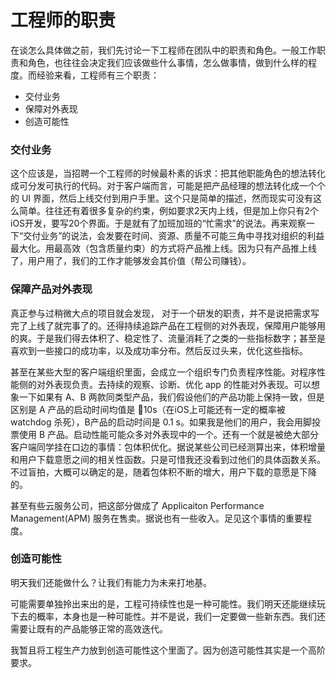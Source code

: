 # 工程师的职责

在谈怎么具体做之前，我们先讨论一下工程师在团队中的职责和角色。一般工作职责和角色，也往往会决定我们应该做些什么事情，怎么做事情，做到什么样的程度。而经验来看，工程师有三个职责：

* 交付业务
* 保障对外表现
* 创造可能性

### 交付业务

这个应该是，当招聘一个工程师的时候最朴素的诉求：把其他职能角色的想法转化成可分发可执行的代码。对于客户端而言，可能是把产品经理的想法转化成一个个的 UI 界面，然后上线交付到用户手里。这个只是简单的描述，然而现实可没有这么简单。往往还有着很多复杂的约束，例如要求2天内上线，但是加上你只有2个iOS开发，要写20个界面。于是就有了加班加班的“忙需求”的说法。再来观察一下“交付业务”的说法，会发要在时间、资源、质量不可能三角中寻找对组织的利益最大化。用最高效（包含质量约束）的方式将产品推上线。因为只有产品推上线了，用户用了，我们的工作才能够发会其价值（帮公司赚钱）。

### 保障产品对外表现

真正参与过稍微大点的项目就会发现， 对于一个研发的职责，并不是说把需求写完了上线了就完事了的。还得持续追踪产品在工程侧的对外表现，保障用户能够用的爽。于是我们得去体积了、稳定性了、流量消耗了之类的一些指标数字；甚至是喜欢到一些接口的成功率，以及成功率分布。然后反过头来，优化这些指标。

甚至在某些大型的客户端组织里面，会成立一个组织专门负责程序性能。对程序性能侧的对外表现负责。去持续的观察、诊断、优化 app 的性能对外表现。可以想象一下如果有 A、B 两款同类型产品，我们假设他们的产品功能上保持一致，但是区别是 A 产品的启动时间均值是 10s（在iOS上可能还有一定的概率被 watchdog 杀死），B产品的启动时间是 0.1 s。如果我是他们的用户，我会用脚投票使用 B 产品。启动性能可能众多对外表现中的一个。还有一个就是被绝大部分客户端同学挂在口边的事情：包体积优化。据说某些公司已经测算出来，体积增量和用户下载意愿之间的相关性函数。只是可惜我还没看到过他们的具体函数关系。不过盲拍，大概可以确定的是，随着包体积不断的增大，用户下载的意愿是下降的。

甚至有些云服务公司，把这部分做成了 Applicaiton Performance Management\(APM\) 服务在售卖。据说也有一些收入。足见这个事情的重要程度。

### 创造可能性

明天我们还能做什么？让我们有能力为未来打地基。

可能需要单独拎出来出的是，工程可持续性也是一种可能性。我们明天还能继续玩下去的概率，本身也是一种可能性。并不是说，我们一定要做一些新东西。我们还需要让既有的产品能够正常的高效迭代。

我暂且将工程生产力放到创造可能性这个里面了。因为创造可能性其实是一个高阶要求。

